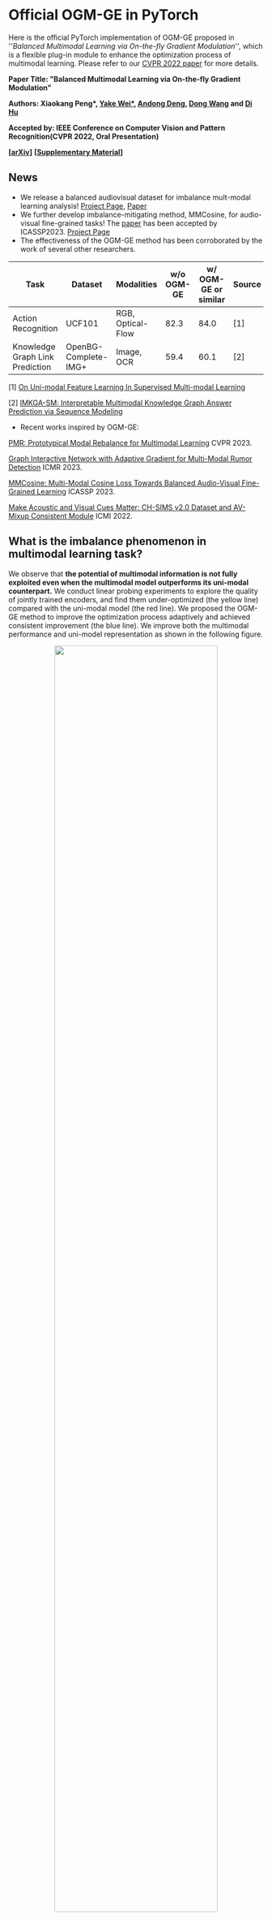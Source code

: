 # Official OGM-GE in PyTorch


Here is the official PyTorch implementation of OGM-GE proposed in ''*Balanced Multimodal Learning via On-the-fly Gradient Modulation*'', which is a flexible plug-in module to enhance the optimization process of multimodal learning. Please refer to our [CVPR 2022 paper](https://arxiv.org/abs/2203.15332) for more details.

**Paper Title: "Balanced Multimodal Learning via On-the-fly Gradient Modulation"**

**Authors: Xiaokang Peng\*, [Yake Wei\*](https://echo0409.github.io/), [Andong Deng](https://dengandong.github.io/), [Dong Wang](https://redwang.github.io/) and [Di Hu](https://dtaoo.github.io/index.html)**

**Accepted by: IEEE Conference on Computer Vision and Pattern Recognition(CVPR 2022, Oral Presentation)**

**[[arXiv](https://arxiv.org/abs/2203.15332)]** **[[Supplementary Material](https://github.com/GeWu-Lab/OGM-GE_CVPR2022/blob/main/OGM_Sup.pdf)]** 


## News
- We release a balanced audiovisual dataset for imbalance mult-modal learning analysis! [Project Page](https://gewu-lab.github.io/Balanced-Audiovisual-Dataset/), [Paper](https://arxiv.org/abs/2302.10912)
- We further develop imbalance-mitigating method, MMCosine, for audio-visual fine-grained tasks! The [paper](https://arxiv.org/abs/2303.05338) has been accepted by ICASSP2023. [Project Page](https://gewu-lab.github.io/MMCosine/)
- The effectiveness of the OGM-GE method has been corroborated by the work of several other researchers.

| Task               | Dataset     |Modalities | w/o OGM-GE | w/ OGM-GE or similar | Source                                                                                                         |
|--------------------|--------------|--------------|------|------|------|
| Action Recognition | UCF101       |RGB, Optical-Flow | 82.3 | 84.0 | [1] |
| Knowledge Graph Link Prediction |  OpenBG-Complete-IMG+   |Image, OCR | 59.4 | 60.1 | [2] |

[1] [On Uni-modal Feature Learning In Supervised Multi-modal Learning](https://openreview.net/pdf?id=mb7VM83DkyC)

[2] [IMKGA-SM: Interpretable Multimodal Knowledge Graph Answer Prediction via Sequence Modeling](https://arxiv.org/pdf/2301.02445.pdf)

- Recent works inspired by OGM-GE:

[PMR: Prototypical Modal Rebalance for Multimodal Learning](https://openaccess.thecvf.com/content/CVPR2023/papers/Fan_PMR_Prototypical_Modal_Rebalance_for_Multimodal_Learning_CVPR_2023_paper.pdf) CVPR 2023.

[Graph Interactive Network with Adaptive Gradient for Multi-Modal Rumor Detection](https://dl.acm.org/doi/abs/10.1145/3591106.3592250) ICMR 2023.

[MMCosine: Multi-Modal Cosine Loss Towards Balanced Audio-Visual Fine-Grained Learning](https://arxiv.org/pdf/2303.05338.pdf) ICASSP 2023.

[Make Acoustic and Visual Cues Matter: CH-SIMS v2.0 Dataset and AV-Mixup Consistent Module](https://dl.acm.org/doi/pdf/10.1145/3536221.3556630) ICMI 2022.

## What is the imbalance phenomenon in multimodal learning task?
We observe that **the potential of multimodal information is not fully exploited even when the multimodal model outperforms its uni-modal counterpart.** We conduct linear probing experiments to explore the quality of jointly trained encoders, and find them under-optimized (the yellow line) compared with the uni-modal model (the red line). We proposed the OGM-GE method to improve the optimization process adaptively and achieved consistent improvement (the blue line). We improve both the multimodal performance and uni-model representation as shown in the following figure.
<div  align="center">    
<img src="demo/five lines.PNG" width = "80%" />
</div>

## Method Introduction
Pipeline of our OGM-GE method, consisting of two submodules:
1. On-the-fly Gradient Modulation (OGM), which is designed to adaptively balance the training between modalities;
2. Adaptive Gaussian noise Enhancement (GE), which restores the gradient intensity and brings generalization.
<div  align="center">    
<img src="demo/pipeline.PNG" width = "80%" />
</div>


## Main Dependencies
+ Ubuntu 16.04
+ CUDA Version: 11.1
+ PyTorch 1.8.1
+ torchvision 0.9.1
+ python 3.7.6


## Usage
### Data Preparation
Download Original Dataset：
[CREMA-D](https://github.com/CheyneyComputerScience/CREMA-D),
[AVE](https://sites.google.com/view/audiovisualresearch),
[VGGSound](https://www.robots.ox.ac.uk/~vgg/data/vggsound/),
[Kinetics-Sounds](https://github.com/cvdfoundation/kinetics-dataset).

[comment]: <> ([ESC50]&#40;https://github.com/karoldvl/ESC-50/archive/master.zip&#41;.)


### Pre-processing

For CREMA-D and VGGSound dataset, we provide code to pre-process videos into RGB frames and audio wav files in the directory ```data/```.
**[Here](https://github.com/GeWu-Lab/OGM-GE_CVPR2022/blob/main/data/KineticSound/process_audio.py) we provide one of the pre-processing methods of wav file.**

#### CREMA-D 

As the original CREMA-D dataset has provided the original audio and video files, we simply extract the video frames by running the code:

```python data/CREMAD/video_preprecessing.py```

Note that, the relevant path/dir should be changed according your own env.  

#### VGGSound

As the original VGGSound dataset only provide the raw video files, we have to extract the audio by running the code:

```python data/VGGSound/mp4_to_wav.py```

Then, extracting the video frames:

```python data/VGGSound/video_preprecessing.py```

Note that, the relevant path/dir should be changed according your own env. 



## Core code demo

Our proposed OGM-GE can work as a simple but useful plugin for some widely used multimodal fusion frameworks. We dispaly the core abstract code part as following:
```python
    ---in training step---
    
    # Out_a, out_v are calculated to estimate the performance of 'a' and 'v' modality.
    x, y, out = model(spec.unsqueeze(1).float(), image.float(), label, iteration)
    out_v = (torch.mm(x,torch.transpose(model.module.fc_.weight[:,:512],0,1)) + model.module.fc_.bias/2)
    out_a = (torch.mm(y,torch.transpose(model.module.fc_.weight[:,512:],0,1)) + model.module.fc_.bias/2)
    loss = criterion(out, label)

    # Calculate original gradient first
    loss.backward()
    
    # Calculation of discrepancy ration and k.
    k_a,k_v = calculate_coefficient(label, out_a, out_v)
    
    # Gradient Modulation begins before optimization, and with GE applied.
    update_model_with_OGM_GE(model, k_a, k_v)
    
    # Optimize the modulated parameters.
    optimizer.step()
    
    ---continue for next training step---
```

### default modulation setting: 

```--modulation OGM_GE --modulation_starts 0 --modulation_ends 50 --fusion_method concat --alpha 0.1```

You can train your model simply by running:

```python main.py --dataset VGGSound --train```.

You can also adapt to your own setting by adding additional arguments, for example, if you want to train our model on CREMA-D dataset, with gated fusion method and only OGM (i.e., without GE), and try to modulate the gradient from epoch 20 to epoch 80, you can run the following command: 

```train.py --train --dataset CREMAD  --fusion_method gated --modulation OGM --modulation_starts 20 --modulation_ends 80 --alpha 0.3```.



## Test and Eval

You can test the performance of trained model by simply running

```python main.py --ckpt_path /PATH-to-trained-ckpt ```

## Tips

There is a hype-parameter within OGM-GE, which is the alpha that depends on the modality discrepancy on different dataset. 
Here we recommend alpha=0.1 for VGGSound and alpha=0.8 for CREMA-D.

## Checkpoints

[CREMA-D](https://zenodo.org/record/6778788)


## Demo explanation
<div  align="center">    
<img src="demo/demo_guitar.PNG" width = "80%" />
</div>
<div  align="center">    
<img src="demo/demo_snow.PNG" width = "80%" />
</div>
As shown in above picture, 'playing guitar' is a class that audio surpasses visual modality for most samples ('shovelling show' is just opposite), and we can tell audio achieves more adequate training and leads the optimization process. Our OGM-GE (as well as OGM) gains improvement in both modalties as well as multimodal performance, and the weak visual gains more porfit. The evaluation metric used in 'audio' and 'visual' is the predicted accuracy with classification scores just from one specific modality. 



## Citation
If you find this work useful, please consider citing it.

<pre><code>
@inproceedings{Peng2022Balanced,
  title	= {Balanced Multimodal Learning via On-the-fly Gradient Modulation},
  author = {Peng, Xiaokang and Wei, Yake and Deng, Andong and Wang, Dong and Hu, Di},
  booktitle	= {Proceedings of the IEEE/CVF Conference on Computer Vision and Pattern Recognition},
  year	= {2022}
}
</code></pre>

## Acknowledgement

This research was supported by Public Computing Cloud, Renmin University of China.

## License

This project is released under the [GNU General Public License v3.0](https://github.com/Mukosame/Zooming-Slow-Mo-CVPR-2020/blob/master/LICENSE).


## Contact us

If you have any detailed questions or suggestions, you can email us:
**yakewei@ruc.edu.cn** and **andongdeng69@gmail.com**
